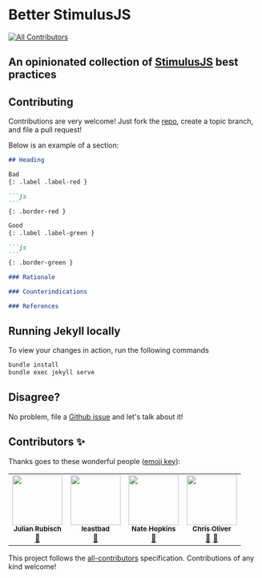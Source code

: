 # Better StimulusJS
<!-- ALL-CONTRIBUTORS-BADGE:START - Do not remove or modify this section -->
[![All Contributors](https://img.shields.io/badge/all_contributors-4-orange.svg?style=flat-square)](#contributors-)
<!-- ALL-CONTRIBUTORS-BADGE:END -->

## An opinionated collection of [StimulusJS](https://stimulusjs.org/) best practices 

## Contributing

Contributions are very welcome! Just fork the [repo](https://github.com/julianrubisch/better-stimulus), create a topic branch, and file a pull request!

Below is an example of a section:

~~~markdown
## Heading

Bad
{: .label .label-red }

```js
```
{: .border-red }

Good
{: .label .label-green }

```js
```
{: .border-green }

### Rationale

### Counterindications

### References
~~~

## Running Jekyll locally

To view your changes in action, run the following commands

```sh
bundle install
bundle exec jekyll serve
```

## Disagree?

No problem, file a [Github issue](https://github.com/julianrubisch/better-stimulus/issues) and let's talk about it!

## Contributors ✨

Thanks goes to these wonderful people ([emoji key](https://allcontributors.org/docs/en/emoji-key)):

<!-- ALL-CONTRIBUTORS-LIST:START - Do not remove or modify this section -->
<!-- prettier-ignore-start -->
<!-- markdownlint-disable -->
<table>
  <tr>
    <td align="center"><a href="http://www.julianrubisch.at"><img src="https://avatars0.githubusercontent.com/u/4352208?v=4" width="100px;" alt=""/><br /><sub><b>Julian Rubisch</b></sub></a><br /><a href="https://github.com/julianrubisch/better-stimulus/commits?author=julianrubisch" title="Documentation">📖</a></td>
    <td align="center"><a href="https://github.com/leastbad"><img src="https://avatars2.githubusercontent.com/u/38150464?v=4" width="100px;" alt=""/><br /><sub><b>leastbad</b></sub></a><br /><a href="https://github.com/julianrubisch/better-stimulus/pulls?q=is%3Apr+reviewed-by%3Aleastbad" title="Reviewed Pull Requests">👀</a></td>
    <td align="center"><a href="https://twitter.com/@hopsoft"><img src="https://avatars2.githubusercontent.com/u/32920?v=4" width="100px;" alt=""/><br /><sub><b>Nate Hopkins</b></sub></a><br /><a href="https://github.com/julianrubisch/better-stimulus/pulls?q=is%3Apr+reviewed-by%3Ahopsoft" title="Reviewed Pull Requests">👀</a></td>
    <td align="center"><a href="http://gorails.com"><img src="https://avatars1.githubusercontent.com/u/67093?v=4" width="100px;" alt=""/><br /><sub><b>Chris Oliver</b></sub></a><br /><a href="https://github.com/julianrubisch/better-stimulus/commits?author=excid3" title="Documentation">📖</a> <a href="https://github.com/julianrubisch/better-stimulus/pulls?q=is%3Apr+reviewed-by%3Aexcid3" title="Reviewed Pull Requests">👀</a></td>
  </tr>
</table>

<!-- markdownlint-enable -->
<!-- prettier-ignore-end -->
<!-- ALL-CONTRIBUTORS-LIST:END -->

This project follows the [all-contributors](https://github.com/all-contributors/all-contributors) specification. Contributions of any kind welcome!